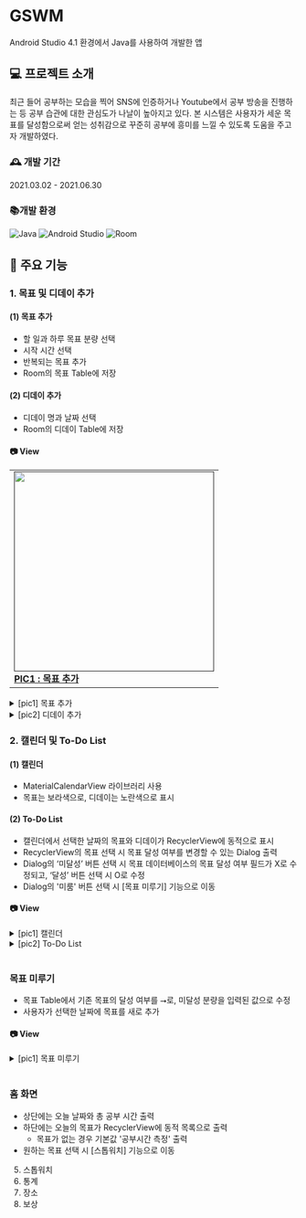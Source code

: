 # GSWM
Android Studio 4.1 환경에서 Java를 사용하여 개발한 앱

## 💻 프로젝트 소개
최근 들어 공부하는 모습을 찍어 SNS에 인증하거나 Youtube에서 공부 방송을 진행하는 등 공부 습관에 대한 관심도가 나날이 높아지고 있다.
본 시스템은 사용자가 세운 목표를 달성함으로써 얻는 성취감으로 꾸준히 공부에 흥미를 느낄 수 있도록 도움을 주고자 개발하였다.

### 🕰 개발 기간
2021.03.02 - 2021.06.30

### 📚개발 환경
![Java](https://img.shields.io/badge/Java-007396.svg?&style=for-the-badge&logo=Java&logoColor=white)
![Android Studio](https://img.shields.io/badge/Android%20Studio-3DDC84.svg?&style=for-the-badge&logo=Android%20Studio&logoColor=white)
![Room](https://img.shields.io/badge/Room-1976D2.svg?&style=for-the-badge&logo=Java&logoColor=white)

## 📱 주요 기능
### 1. 목표 및 디데이 추가
#### (1) 목표 추가
- 할 일과 하루 목표 분량 선택
- 시작 시간 선택
- 반복되는 목표 추가
- Room의 목표 Table에 저장
#### (2) 디데이 추가
- 디데이 명과 날짜 선택
- Room의 디데이 Table에 저장
#### 📷 View
<table>
  <tbody>
    <tr>
       <td align-"center"><a href=""><img src="https://user-images.githubusercontent.com/70800414/234161523-51a9b5e9-de40-4272-9ce5-f0172294b9fb.png" height="350" alt=""/><br /><b>PIC1 : 목표 추가</b><br/></td>
    </tr>
  </tbody>
</table>

<details>
<summary> [pic1] 목표 추가 </summary>
  <div markdown="1">
    <img src="https://user-images.githubusercontent.com/70800414/234161523-51a9b5e9-de40-4272-9ce5-f0172294b9fb.png" height="350"/>
  </div>
</details>
<details>
<summary>  [pic2] 디데이 추가 </summary>
  <div markdown="1">
    <img src="https://user-images.githubusercontent.com/70800414/234163527-ff565992-6901-469e-b031-a07b7267dbba.png" height="350"/>
  </div>
</details>

### 2. 캘린더 및 To-Do List
#### (1) 캘린더
- MaterialCalendarView 라이브러리 사용
- 목표는 보라색으로, 디데이는 노란색으로 표시
#### (2) To-Do List
- 캘린더에서 선택한 날짜의 목표와 디데이가 RecyclerView에 동적으로 표시
- RecyclerView의 목표 선택 시 목표 달성 여부를 변경할 수 있는 Dialog 출력
- Dialog의 ‘미달성’ 버튼 선택 시 목표 데이터베이스의 목표 달성 여부 필드가 X로 수정되고, ‘달성’ 버튼 선택 시 O로 수정
- Dialog의 '미룸' 버튼 선택 시 [목표 미루기] 기능으로 이동
#### 📷 View
<details>
<summary>  [pic1] 캘린더 </summary>
  <div markdown="1">
    <img src="https://user-images.githubusercontent.com/70800414/234164388-02b55599-4b59-4693-bb65-09757b3bb803.png" height="350"/>
  </div>
</details>
<details>
<summary>  [pic2] To-Do List </summary>
  <div markdown="1">
    <img src="https://user-images.githubusercontent.com/70800414/234164511-c77548c4-d90d-497c-847f-e106ffbf3c9d.png" height="350"/>
  </div>
</details><br/>

### 목표 미루기
- 목표 Table에서 기존 목표의 달성 여부를 ⭢로, 미달성 분량을 입력된 값으로 수정
- 사용자가 선택한 날짜에 목표를 새로 추가
#### 📷 View
<details>
<summary>  [pic1] 목표 미루기 </summary>
  <div markdown="1">
    <img src="https://user-images.githubusercontent.com/70800414/234164760-8879328d-2f15-4feb-8e22-833a80473153.png" height="350"/>
  </div>
</details><br/>

### 홈 화면
- 상단에는 오늘 날짜와 총 공부 시간 출력
- 하단에는 오늘의 목표가 RecyclerView에 동적 목록으로 출력
  - 목표가 없는 경우 기본값 '공부시간 측정' 출력
- 원하는 목표 선택 시 [스톱워치] 기능으로 이동

5. 스톱워치
6. 통계
7. 장소
8. 보상
